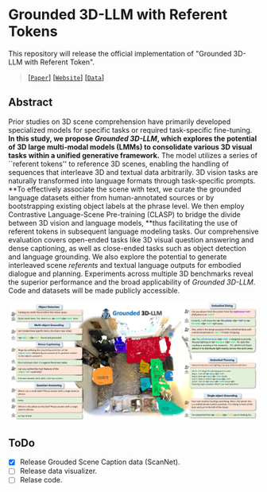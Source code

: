 # Grounded 3D-LLM with Referent Tokens

This repository will release the official implementation of "Grounded 3D-LLM with Referent Token".

> [[`Paper`]]() [[`Website`]](https://groundedscenellm.github.io/grounded_3d-llm.github.io/) [[`Data`]](https://mycuhk-my.sharepoint.com/:f:/g/personal/1155113995_link_cuhk_edu_hk/EpGS4c90LVVMvzio0UXgHfoB1u78-WpYaZfTuJj8qCbC4g?e=B2sufx)

## Abstract

Prior studies on 3D scene comprehension have primarily developed specialized models for specific tasks or required task-specific fine-tuning. **In this study, we propose *Grounded 3D-LLM*, which explores the potential of 3D large multi-modal models (LMMs) to consolidate various 3D visual tasks within a unified generative framework.** The model utilizes a series of ``referent tokens'' to reference 3D scenes, enabling the handling of sequences that interleave 3D and textual data arbitrarily. 3D vision tasks are naturally transformed into language formats through task-specific prompts. **To effectively associate the scene with text, we curate the grounded language datasets either from human-annotated sources or by bootstrapping existing object labels at the phrase level. We then employ Contrastive Language-Scene Pre-training (CLASP) to bridge the divide between 3D vision and language models, **thus facilitating the use of referent tokens in subsequent language modeling tasks. Our comprehensive evaluation covers open-ended tasks like 3D visual question answering and dense captioning, as well as close-ended tasks such as object detection and language grounding. We also explore the potential to generate interleaved scene *referents* and textual language outputs for embodied dialogue and planning. Experiments across multiple 3D benchmarks reveal the superior performance and the broad applicability of *Grounded 3D-LLM*. Code and datasets will be made publicly accessible.

![image-20240515195822834](./README.assets/image-20240515195822834.png)

## ToDo

- [x] Release Grouded Scene Caption data (ScanNet).
- [ ] Release data visualizer.
- [ ] Relase code.
